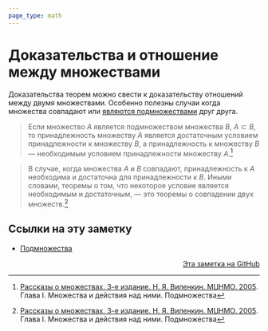 ```yaml
---
page_type: math
---
```


# Доказательства и отношение между множествами

Доказательства теорем можно свести к доказательству отношений между двумя множествами. Особенно полезны случаи когда множества совпадают или [являются подмножествами](20221101234235.md) друг друга.

> Если множество $A$ является подмножеством множества $B$, $A \subset B$, то принадлежность множеству $A$ является достаточным условием принадлежности к множеству $B$, а принадлежность к множеству $B$ — необходимым условием принадлежности множеству $A$.[^1]

> В случае, когда множества $A$ и $B$ совпадают, принадлежность к $A$ необходима и достаточна для принадлежности к $B$. Иными словами, теоремы о том, что некоторое условие является необходимым и достаточным, — это теоремы о совпадении двух множеств.[^1]

[^1]: [Рассказы о множествах. 3-е издание. Н. Я. Виленкин. МЦНМО. 2005](VilenkinRasskazyMnozhestvah2005.md). Глава I. Множества и действия над ними. Подмножества


## Ссылки на эту заметку

* [Подмножества](20221101234235.md)


<p v-pre style="text-align: right">
  <a href="https://github.com/Kverde/algorithms/blob/main/source/20221101235817.md">
  Эта заметка на GitHub
  </a>
</p>

